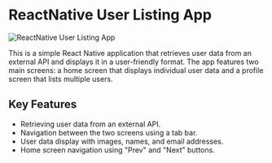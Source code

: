 
# ReactNative User Listing App

![ReactNative User Listing App](screenshot.png)

This is a simple React Native application that retrieves user data from an external API and displays it in a user-friendly format. The app features two main screens: a home screen that displays individual user data and a profile screen that lists multiple users.

## Key Features
- Retrieving user data from an external API.
- Navigation between the two screens using a tab bar.
- User data display with images, names, and email addresses.
- Home screen navigation using "Prev" and "Next" buttons.
